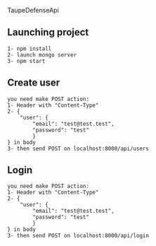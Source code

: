 TaupeDefenseApi
## Launching project
    1- npm install
    2- launch mongo server
    3- npm start 


## Create user 
    you need make POST action:
    1- Header with "Content-Type"
    2- {
        "user": {
            "email": "test@test.test",
            "password": "test"
            }
    } in body
    3- then send POST on localhost:8000/api/users

## Login
    you need make POST action:
    1- Header with "Content-Type"
    2- {
        "user": {
            "email": "test@test.test",
            "password": "test"
            }
    } in body
    3- then send POST on localhost:8000/api/login